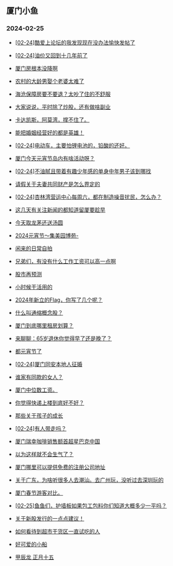 ## 厦门小鱼 
### 2024-02-25

+ [[02-24]酷爱上论坛的我发现现在没办法愉快发帖了](http://bbs.xmfish.com/read-htm-tid-18150704.html)

+ [[02-24]油价又回到十几年前了](http://bbs.xmfish.com/read-htm-tid-18150656.html)

+ [厦门房根本没降啊](http://bbs.xmfish.com/read-htm-tid-18150644.html)

+ [农村的大龄男娶个老婆太难了](http://bbs.xmfish.com/read-htm-tid-18150784.html)

+ [海沧保障房要不要退？太吵了住的不舒服](http://bbs.xmfish.com/read-htm-tid-18150845.html)

+ [大家说说，平时除了炒股，还有做啥副业](http://bbs.xmfish.com/read-htm-tid-18150723.html)

+ [卡达凯斯，阿莫湾，撑不住了。](http://bbs.xmfish.com/read-htm-tid-18150851.html)

+ [能把婚姻经营好的都是英雄！](http://bbs.xmfish.com/read-htm-tid-18150782.html)

+ [[02-24]电动车，主要怕锂电池的，铅酸的还好。](http://bbs.xmfish.com/read-htm-tid-18150752.html)

+ [厦门今天元宵节岛内有啥活动呀？](http://bbs.xmfish.com/read-htm-tid-18150701.html)

+ [[02-24]不油腻且带着有趣少年感的单身中年男子该到哪找](http://bbs.xmfish.com/read-htm-tid-18150716.html)

+ [请假关于夫妻共同财产是怎么界定的](http://bbs.xmfish.com/read-htm-tid-18150707.html)

+ [[02-24]杏林湾营运中心每周六，都在制造噪音扰民，怎么办？](http://bbs.xmfish.com/read-htm-tid-18150868.html)

+ [这几天有关注新闻的都知道留厦要趁早](http://bbs.xmfish.com/read-htm-tid-18150832.html)

+ [今天取龙茅还送汤圆](http://bbs.xmfish.com/read-htm-tid-18150762.html)

+ [2024元宵节～集美园博苑-](http://bbs.xmfish.com/read-htm-tid-18150928.html)

+ [闲来的日常自拍](http://bbs.xmfish.com/read-htm-tid-18150799.html)

+ [兄弟们，有没有什么工作工资可以高一点啊](http://bbs.xmfish.com/read-htm-tid-18150925.html)

+ [股市再预测](http://bbs.xmfish.com/read-htm-tid-18150864.html)

+ [小时候干活用的](http://bbs.xmfish.com/read-htm-tid-18150904.html)

+ [2024年新立的Flag，你写了几个呢？](http://bbs.xmfish.com/read-htm-tid-18150812.html)

+ [什么叫通缩概念股？](http://bbs.xmfish.com/read-htm-tid-18150879.html)

+ [厦门到底哪里租房划算？](http://bbs.xmfish.com/read-htm-tid-18150857.html)

+ [来聊聊：65岁退休你觉得早了还是晚了？](http://bbs.xmfish.com/read-htm-tid-18150852.html)

+ [都元宵节了](http://bbs.xmfish.com/read-htm-tid-18150859.html)

+ [[02-24]厦门同安本地人征婚](http://bbs.xmfish.com/read-htm-tid-18150922.html)

+ [谁家有同款的女人？](http://bbs.xmfish.com/read-htm-tid-18151082.html)

+ [厦门中位数工资。](http://bbs.xmfish.com/read-htm-tid-18151009.html)

+ [你觉得快递上楼到底好不好？](http://bbs.xmfish.com/read-htm-tid-18151076.html)

+ [那些关于孩子的成长](http://bbs.xmfish.com/read-htm-tid-18151044.html)

+ [[02-24]有人带走吗？](http://bbs.xmfish.com/read-htm-tid-18150951.html)

+ [厦门瑞幸咖啡销售额首超星巴克中国](http://bbs.xmfish.com/read-htm-tid-18150970.html)

+ [以为这样就不会生气了？](http://bbs.xmfish.com/read-htm-tid-18151131.html)

+ [厦门哪里可以提供免费的注册公司地址](http://bbs.xmfish.com/read-htm-tid-18151031.html)

+ [关于广东，为啥听很多人去潮汕。去广州玩，没听过去深圳玩的](http://bbs.xmfish.com/read-htm-tid-18151148.html)

+ [厦门春节游客对比。](http://bbs.xmfish.com/read-htm-tid-18150964.html)

+ [[02-25]鱼鱼们，护墙板如果包工包料你们知道大概多少一平吗？](http://bbs.xmfish.com/read-htm-tid-18151068.html)

+ [关于新股发行的一点点建议！](http://bbs.xmfish.com/read-htm-tid-18150971.html)

+ [如何看待到超市干货区一直试吃的人](http://bbs.xmfish.com/read-htm-tid-18151147.html)

+ [好可爱的小船](http://bbs.xmfish.com/read-htm-tid-18151017.html)

+ [甲辰龙 正月十五](http://bbs.xmfish.com/read-htm-tid-18151027.html)


